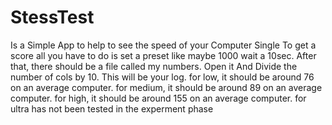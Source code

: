 # StessTest
Is a Simple App to help to see the speed of your Computer Single 
To get a score all you have to do is set a preset like  maybe
1000 wait a 10sec. After that, there should be a file called
my numbers. Open it And Divide the number of cols by 10.
This will be your log.
for low, it should be around 76 on an average computer.
for medium, it should be around 89 on an average computer.
for high, it should be around 155 on an average computer.
for ultra has not been tested in the experment phase
